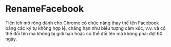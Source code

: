# RenameFacebook
Tiện ích mở rộng dành cho Chrome có chức năng thay thế tên Facebook bằng các ký tự không hợp lệ, chẳng hạn như biểu tượng cảm xúc, v.v. và có thể đổi tên mà không bị giới hạn hoặc có thể đổi tên mà không phải đợi 60 ngày.
